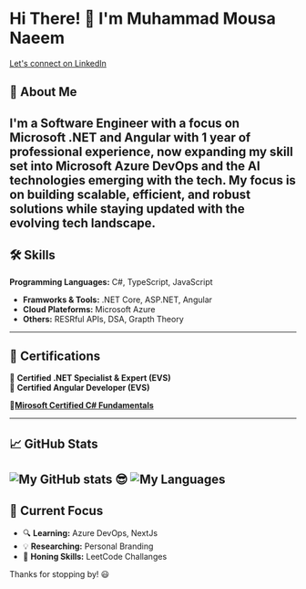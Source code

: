 # Hi There! 👋 I'm Muhammad Mousa Naeem  

[Let's connect on LinkedIn](https://linkedin.com/in/muhammad-mousa-naeem)

## 🚀 About Me  
I'm a **Software Engineer** with a focus on **Microsoft .NET and Angular** with 1 year of professional experience, now expanding my skill set into **Microsoft Azure DevOps** and the AI technologies emerging with the tech. My focus is on building scalable, efficient, and robust solutions while staying updated with the evolving tech landscape.
---

## 🛠️ Skills  

**Programming Languages:** C#, TypeScript, JavaScript   
- **Framworks & Tools:** .NET Core, ASP.NET, Angular  
- **Cloud Plateforms:** Microsoft Azure   
- **Others:** RESRful APIs, DSA, Grapth Theory  
---

## 📜 Certifications
🏅 **Certified .NET Specialist & Expert (EVS)**  
🏅 **Certified Angular Developer (EVS)**

🏅[**Mirosoft Certified C# Fundamentals**](https://devblogs.microsoft.com/dotnet/announcing-foundational-csharp-certification/?wt.mc_id=studentamb_437139)

 
---

## 📈 GitHub Stats  

![My GitHub stats 😎](https://github-readme-stats.vercel.app/api?username=muhammad-mousa&show_icons=true&theme=radical&cache_seconds=20)
![My Languages](https://github-readme-stats.vercel.app/api/top-langs/?username=muhammad-mousa&layout=compact&theme=radical)
---

## 🎯 Current Focus 

- 🔍 **Learning:** Azure DevOps, NextJs
- 💡 **Researching:** Personal Branding
- 🔧 **Honing Skills:** LeetCode Challanges 

Thanks for stopping by! 😃
